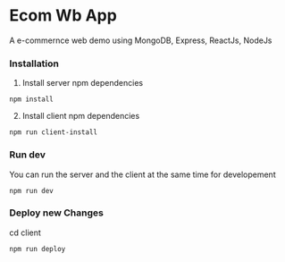 # Ecom Wb App

A e-commernce web demo using MongoDB, Express, ReactJs, NodeJs


### Installation

1. Install server npm dependencies 
```
npm install
```
2. Install client npm dependencies
```
npm run client-install
```

### Run dev
You can run the server and the client at the same time for developement
```
npm run dev
```
### Deploy new Changes
cd client
```
npm run deploy
```
